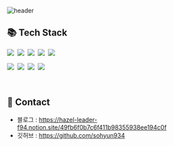 ![header](https://capsule-render.vercel.app/api?type=waving&color=e6e6fa&height=200&section=header&text=SoHyun%20Kim&fontSize=60&fontAlignY=35&fontAlign=52)

## 📚 Tech Stack
<p>
  <img src="https://img.shields.io/badge/Vue.js-35495E?style=flat-square&logo=vuedotjs&logoColor=4FC08D"/>&nbsp
  <img src="https://img.shields.io/badge/JavaScript-F7DF1E?style=flat-square&logo=JavaScript&logoColor=white"/>&nbsp
  <img src="https://img.shields.io/badge/HTML5-E34F26?style=flat-square&logo=HTML5&logoColor=white"/>&nbsp
  <img src="https://img.shields.io/badge/CSS3-1572B6?style=flat-square&logo=CSS3&logoColor=white"/>&nbsp
  <img src="https://img.shields.io/badge/-SCSS-black?style=flat-square&logo=SASS"/>
</p>
<p>
  <img src="https://img.shields.io/badge/Vite-646CFF?style=flat-square&logo=Vite&logoColor=white"/>&nbsp
  <img src="https://img.shields.io/badge/Jenkins-D24939?style=flat-square&logo=Jenkins&logoColor=white"/>&nbsp
  <img src="https://img.shields.io/badge/npm-black?style=flat-square&logo=npm&logoColor=white"/>&nbsp
  <img src="https://img.shields.io/badge/Subversion-809CC9?style=flat-square&logo=Subversion&logoColor=white"/>&nbsp
</p><br/>

## 📌 Contact
- 블로그 : https://hazel-leader-f94.notion.site/49fb6f0b7c6f411b98355938ee194c0f
- 깃허브 : https://github.com/sohyun934
<br/>
